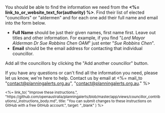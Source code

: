 You should be able to find the information we need from the **<%= link_to_or_website_text_for(authority) %>**.
Find their list of elected "councillors" or "aldermen" and for each one add their full name and email into the form below.

* **Full Name** should be just their given names, first name first. Leave out titles and other information. For example, if you find "_Lord Mayor Alderman Dr Sue Robbins Chen OAM_" just enter "_Sue Robbins Chen_".
* **Email** should be the email address for contacting that individual councillor.

Add all the councillors by clicking the "Add another councillor" button.

If you have any questions or can't find all the information you need, please let us know, we're here to help. Contact us by email at <%= mail_to "contact@planningalerts.org.au", "contact@planningalerts.org.au." %>

<small>
<%=
  link_to(
    "Improve these instructions.",
    "https://github.com/openaustralia/planningalerts/blob/master/app/views/councillor_contributions/_instructions_body.md",
    title: "You can submit changes to these instructions on GitHub with a free GitHub account.",
    target: "_blank"
  )
%>
</small>
